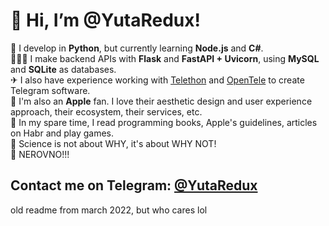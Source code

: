 # 👋 Hi, I’m @YutaRedux!
🐍 I develop in **Python**, but currently learning **Node.js** and **C#**.  
👨🏽‍💻 I make backend APIs with **Flask** and **FastAPI + Uvicorn**, using **MySQL** and **SQLite** as databases.  
✈ I also have experience working with [Telethon](https://github.com/LonamiWebs/Telethon) and [OpenTele](https://github.com/thedemons/opentele) to create Telegram software.  
🍏 I'm also an **Apple** fan. I love their aesthetic design and user experience approach, their ecosystem, their services, etc.  
📕 In my spare time, I read programming books, Apple's guidelines, articles on Habr and play games.  
🥔 Science is not about WHY, it's about WHY NOT!  
📐 NEROVNO!!!  
  
**Contact me on Telegram: [@YutaRedux](https://t.me/YutaRedux)**
---
old readme from march 2022, but who cares lol
